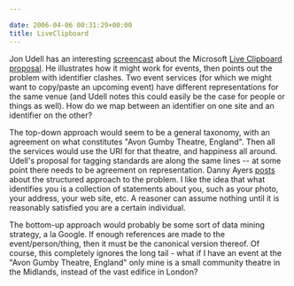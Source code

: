 ```yaml
---

date: 2006-04-06 00:31:29+00:00
title: LiveClipboard
---
```


Jon Udell has an interesting [screencast](http://weblog.infoworld.com/udell/gems/liveClipboard.html) about the Microsoft [Live Clipboard proposal](http://spaces.msn.com/editorial/rayozzie/demo/liveclip/liveclipsample/clipboardexample.html). He illustrates how it might work for events, then points out the problem with identifier clashes. Two event services (for which we might want to copy/paste an upcoming event) have different representations for the same venue (and Udell notes this could easily be the case for people or things as well). How do we map between an identifier on one site and an identifier on the other?

The top-down approach would seem to be a general taxonomy, with an agreement on what constitutes "Avon Gumby Theatre, England".  Then all the services would use the URI for that theatre, and happiness all around. Udell's proposal for tagging standards are along the same lines -- at some point there needs to be agreement on representation.  Danny Ayers [posts](http://dannyayers.com/2006/04/04/live-clipboard-and) about the structured approach to the problem. I like the idea that what identifies you is a collection of statements about you, such as your photo, your address, your web site, etc.  A reasoner can assume nothing until it is reasonably satisfied you are a certain individual.

The bottom-up approach would probably be some sort of data mining strategy, a la Google. If enough references are made to the event/person/thing, then it must be the canonical version thereof. Of course, this completely ignores the long tail - what if I have an event at the "Avon Gumby Theatre, England" only mine is a small community theatre in the Midlands, instead of the vast edifice in London?
